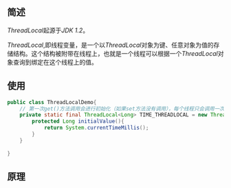 ## 简述

*ThreadLocal*起源于*JDK 1.2*。

*ThreadLocal*,即线程变量，是一个以*ThreadLocal*对象为键、任意对象为值的存储结构。这个结构被附带在线程上，也就是一个线程可以根据一个*ThreadLocal*对象查询到绑定在这个线程上的值。

## 使用

```java
public class ThreadLocalDemo{
    // 第一次get()方法调用会进行初始化（如果set方法没有调用），每个线程只会调用一次
    private static final ThreadLocal<Long> TIME_THREADLOCAL = new ThreadLocal<Long>(){
        protected Long initialValue(){
            return System.currentTimeMillis();
        }
    }
    
}
```



## 原理

